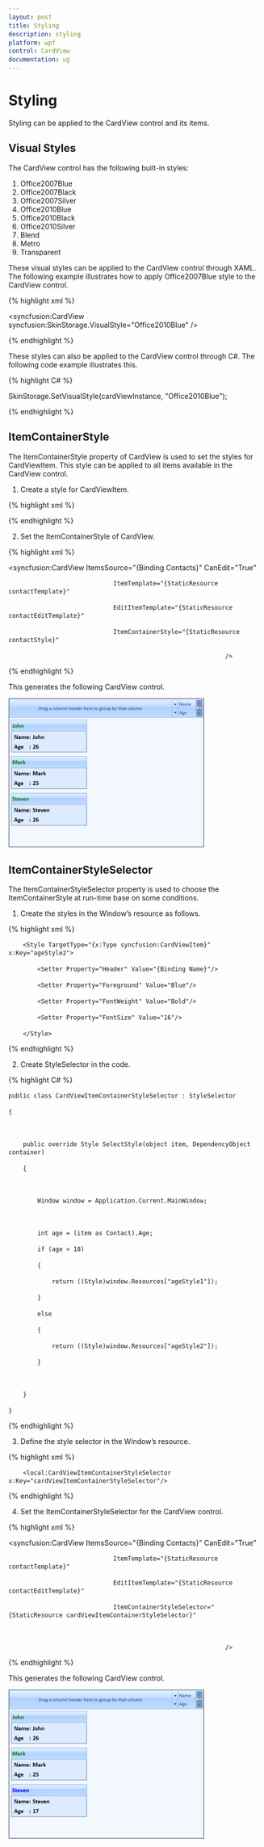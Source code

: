 ```yaml
---
layout: post
title: Styling
description: styling
platform: wpf
control: CardView
documentation: ug
---
```


# Styling

Styling can be applied to the CardView control and its items. 

## Visual Styles

The CardView control has the following built-in styles:

1. Office2007Blue
2. Office2007Black
3. Office2007Silver
4. Office2010Blue
5. Office2010Black
6. Office2010Silver
7. Blend
8. Metro
9. Transparent



These visual styles can be applied to the CardView control through XAML. The following example illustrates how to apply Office2007Blue style to the CardView control.

 {% highlight xml %}

<syncfusion:CardView         syncfusion:SkinStorage.VisualStyle="Office2010Blue"        />    


{% endhighlight %}


These styles can also be applied to the CardView control through C#. The following code example illustrates this.

{% highlight C# %}

SkinStorage.SetVisualStyle(cardViewInstance, "Office2010Blue");


{% endhighlight %}


## ItemContainerStyle

The ItemContainerStyle property of CardView is used to set the styles for CardViewItem. This style can be applied to all items available in the CardView control.

1. Create a style for CardViewItem.

{% highlight xml %}

<Style TargetType="{x:Type syncfusion:CardViewItem}" x:Key="contactStyle">

            <Setter Property="Header" Value="{Binding Name}"/>

            <Setter Property="Foreground" Value="Green"/>

            <Setter Property="FontWeight" Value="Bold"/>

            <Setter Property="FontSize" Value="16"/>

        </Style>

{% endhighlight %}



2. Set the ItemContainerStyle of CardView.

{% highlight xml %}

<syncfusion:CardView ItemsSource="{Binding Contacts}" CanEdit="True" 

                                 ItemTemplate="{StaticResource contactTemplate}"

                                 EditItemTemplate="{StaticResource contactEditTemplate}"

                                 ItemContainerStyle="{StaticResource contactStyle}"

                                                                />
{% endhighlight %}






This generates the following CardView control.



![](Styling_images/Styling_img1.png)




## ItemContainerStyleSelector

The ItemContainerStyleSelector property is used to choose the ItemContainerStyle at run-time base on some conditions. 

1. Create the styles in the Window’s resource as follows.



{% highlight xml %}

<Style TargetType="{x:Type syncfusion:CardViewItem}" x:Key="ageStyle1">

            <Setter Property="Header" Value="{Binding Name}"/>

            <Setter Property="Foreground" Value="Green"/>

            <Setter Property="FontWeight" Value="Bold"/>

            <Setter Property="FontSize" Value="16"/>

        </Style>



        <Style TargetType="{x:Type syncfusion:CardViewItem}" x:Key="ageStyle2">

            <Setter Property="Header" Value="{Binding Name}"/>

            <Setter Property="Foreground" Value="Blue"/>

            <Setter Property="FontWeight" Value="Bold"/>

            <Setter Property="FontSize" Value="16"/>

        </Style>


{% endhighlight %}








2. Create StyleSelector in the code.



{% highlight C# %}

    public class CardViewItemContainerStyleSelector : StyleSelector

    {



        public override Style SelectStyle(object item, DependencyObject container)

        {



            Window window = Application.Current.MainWindow;



            int age = (item as Contact).Age;

            if (age > 18)

            {

                return ((Style)window.Resources["ageStyle1"]);

            }

            else

            {

                return ((Style)window.Resources["ageStyle2"]);

            }



        }

    }

{% endhighlight %}









3. Define the style selector in the Window’s resource.



{% highlight xml %}

        <local:CardViewItemContainerStyleSelector x:Key="cardViewItemContainerStyleSelector"/>

{% endhighlight %}



4. Set the ItemContainerStyleSelector for the CardView control.



{% highlight xml %}

   <syncfusion:CardView ItemsSource="{Binding Contacts}" CanEdit="True" 

                                 ItemTemplate="{StaticResource contactTemplate}"

                                 EditItemTemplate="{StaticResource contactEditTemplate}"

                                 ItemContainerStyleSelector="{StaticResource cardViewItemContainerStyleSelector}"



                                                                />


{% endhighlight %}






This generates the following CardView control.

![](Styling_images/Styling_img2.png)




